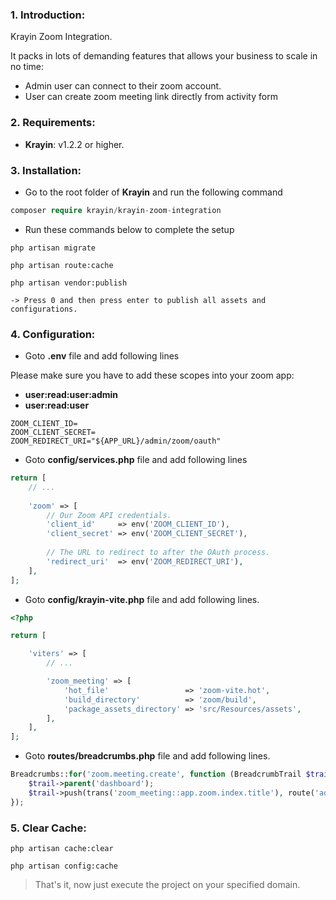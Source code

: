 ### 1. Introduction:

Krayin Zoom Integration.

It packs in lots of demanding features that allows your business to scale in no time:

* Admin user can connect to their zoom account.
* User can create zoom meeting link directly from activity form


### 2. Requirements:

* **Krayin**: v1.2.2 or higher.


### 3. Installation:

* Go to the root folder of **Krayin** and run the following command

~~~php
composer require krayin/krayin-zoom-integration
~~~

* Run these commands below to complete the setup

~~~
php artisan migrate
~~~

~~~
php artisan route:cache
~~~

~~~
php artisan vendor:publish

-> Press 0 and then press enter to publish all assets and configurations.
~~~


### 4. Configuration:

* Goto **.env** file and add following lines

Please make sure you have to add these scopes into your zoom app:

- **user:read:user:admin**
- **user:read:user**

```.env
ZOOM_CLIENT_ID=
ZOOM_CLIENT_SECRET=
ZOOM_REDIRECT_URI="${APP_URL}/admin/zoom/oauth"
```

* Goto **config/services.php** file and add following lines

```php
return [
    // ...
    
    'zoom' => [
        // Our Zoom API credentials.
        'client_id'     => env('ZOOM_CLIENT_ID'),
        'client_secret' => env('ZOOM_CLIENT_SECRET'),
        
        // The URL to redirect to after the OAuth process.
        'redirect_uri'  => env('ZOOM_REDIRECT_URI'),
    ],
];
```

* Goto **config/krayin-vite.php** file and add following lines.

```php
<?php

return [

    'viters' => [
        // ...

        'zoom_meeting' => [
            'hot_file'                 => 'zoom-vite.hot',
            'build_directory'          => 'zoom/build',
            'package_assets_directory' => 'src/Resources/assets',
        ],
    ],
];

```

* Goto **routes/breadcrumbs.php** file and add following lines.

```php
Breadcrumbs::for('zoom.meeting.create', function (BreadcrumbTrail $trail) {
    $trail->parent('dashboard');
    $trail->push(trans('zoom_meeting::app.zoom.index.title'), route('admin.zoom_meeting.index'));
});
```

### 5. Clear Cache:
~~~
php artisan cache:clear

php artisan config:cache
~~~


> That's it, now just execute the project on your specified domain.
